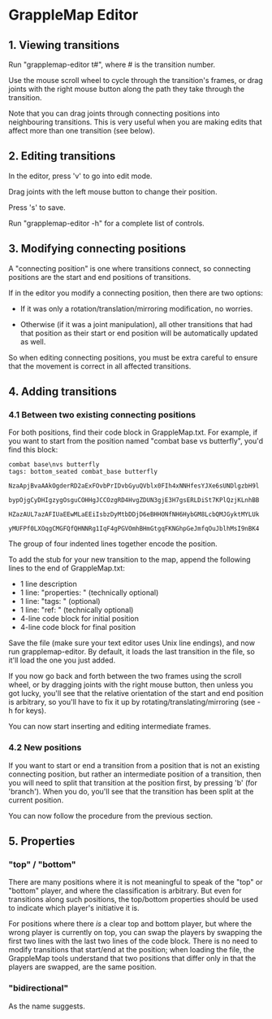 # GrappleMap Editor

## 1. Viewing transitions

Run "grapplemap-editor t#", where # is the transition number.

Use the mouse scroll wheel to cycle through the transition's frames, or
drag joints with the right mouse button along the path they take through
the transition.

Note that you can drag joints through connecting positions into
neighbouring transitions. This is very useful when you are making
edits that affect more than one transition (see below).


## 2. Editing transitions

In the editor, press 'v' to go into edit mode.

Drag joints with the left mouse button to change their position.

Press 's' to save.

Run "grapplemap-editor -h" for a complete list of controls.


## 3. Modifying connecting positions

A "connecting position" is one where transitions connect,
so connecting positions are the start and end positions
of transitions.

If in the editor you modify a connecting position, then
there are two options:

- If it was only a rotation/translation/mirroring modification, no worries.

- Otherwise (if it was a joint manipulation), all other transitions
  that had that position as their start or end position will be
  automatically updated as well.

So when editing connecting positions, you must be extra careful
to ensure that the movement is correct in all affected transitions.


## 4. Adding transitions 

### 4.1 Between two existing connecting positions

For both positions, find their code block in GrappleMap.txt. For example, if you want to start from the position named "combat base vs butterfly", you'd find this block:

	combat base\nvs butterfly
	tags: bottom_seated combat_base butterfly
		NzaApjBvaAAkOgderRD2aExFOvbPrIDvbGyuQVblx0FIh4xNNHfesYJXe6sUNDlgzbH9l
		bypOjgCyDHIgzygOsguCOHHgJCCOzgRD4HvgZDUN3gjE3H7gsERLDiSt7KPlQzjKLnhBB
		HZazAUL7azAFIUaEEwMLaEEiIsbzDyMtbDDjD6eBHHONfNH6HybGM8LcbQMJGyktMYLUk
		yMUFPf0LXOqgCMGFQfQHNNRg1IqF4gPGVOmhBHmGtgqFKNGhpGeJmfqOuJblhMsI9nBK4

The group of four indented lines together encode the position.

To add the stub for your new transition to the map, append the following lines
to the end of GrappleMap.txt:

- 1 line description
- 1 line: "properties: <list of properties>" (technically optional)
- 1 line: "tags: <list of tags>" (optional)
- 1 line: "ref: <description of source material>" (technically optional)
- 4-line code block for initial position
- 4-line code block for final position

Save the file (make sure your text editor uses Unix line endings), and now run
grapplemap-editor. By default, it loads the last transition in the file, so it'll
load the one you just added.

If you now go back and forth between the two frames using the scroll wheel, or
by dragging joints with the right mouse button, then unless you got lucky, you'll
see that the relative orientation of the start and end position is arbitrary, so
you'll have to fix it up by rotating/translating/mirroring (see -h for keys).

You can now start inserting and editing intermediate frames.

### 4.2 New positions

If you want to start or end a transition from a position that is not an existing
connecting position, but rather an intermediate position of a transition, then you will need to
split that transition at the position first, by pressing 'b' (for 'branch').
When you do, you'll see that the transition has been split at the current position.

You can now follow the procedure from the previous section.


## 5. Properties

### "top" / "bottom"

There are many positions where it is not meaningful to speak of the "top" or "bottom" player,
and where the classification is arbitrary. But even for transitions along such positions,
the top/bottom properties should be used to indicate which player's initiative it is.

For positions where there *is* a clear top and bottom player, but where the
wrong player is currently on top, you can swap the players by swapping the
first two lines with the last two lines of the code block. There is no need to modify
transitions that start/end at the position; when loading the file, the GrappleMap
tools understand that two positions that differ only in that the players are swapped,
are the same position.

### "bidirectional"

As the name suggests.
